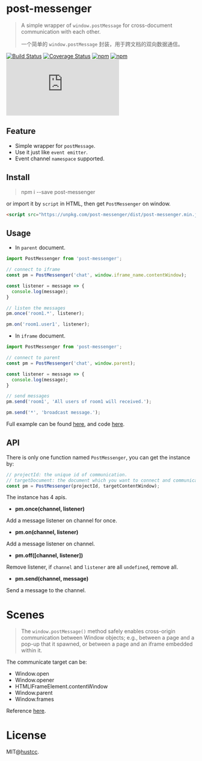 # post-messenger

> A simple wrapper of `window.postMessage` for cross-document communication with each other.
>
> 一个简单的 `window.postMessage` 封装，用于跨文档的双向数据通信。

[![Build Status](https://travis-ci.org/hustcc/post-messenger.svg?branch=master)](https://travis-ci.org/hustcc/post-messenger)
[![Coverage Status](https://coveralls.io/repos/github/hustcc/post-messenger/badge.svg?branch=master)](https://coveralls.io/github/hustcc/post-messenger?branch=master)
[![npm](https://img.shields.io/npm/v/post-messenger.svg)](https://www.npmjs.com/package/post-messenger)
[![npm](https://img.shields.io/npm/dm/post-messenger.svg)](https://www.npmjs.com/package/post-messenger)
[![gzip](http://img.badgesize.io/https://unpkg.com/post-messenger/dist/post-messenger.min.js?compression=gzip)](https://unpkg.com/post-messenger/dist/post-messenger.min.js)



## Feature

 - Simple wrapper for `postMessage`.
 - Use it just like `event emitter`.
 - Event channel `namespace` supported.



## Install


> npm i --save post-messenger

or import it by `script` in HTML, then get `PostMessenger` on window.

```html
<script src="https://unpkg.com/post-messenger/dist/post-messenger.min.js"></script>
```



## Usage


 - In `parent` document.

```js
import PostMessenger from 'post-messenger';

// connect to iframe
const pm = PostMessenger('chat', window.iframe_name.contentWindow);

const listener = message => {
  console.log(message);
}

// listen the messages
pm.once('room1.*', listener);

pm.on('room1.user1', listener);
```


 - In `iframe` document.

```js
import PostMessenger from 'post-messenger';

// connect to parent
const pm = PostMessenger('chat', window.parent);

const listener = message => {
  console.log(message);
}

// send messages
pm.send('room1', 'All users of room1 will received.');

pm.send('*', 'broadcast message.');
```

Full example can be found [here](https://git.hust.cc/post-messenger/demo/), and code [here](demo).



## API


There is only one function named `PostMessenger`, you can get the instance by:

```js
// projectId: the unique id of communication.
// targetDocument: the document which you want to connect and communicate.
const pm = PostMessenger(projectId, targetContentWindow);
```

The instance has 4 apis.

 - **pm.once(channel, listener)**

Add a message listener on channel for once.

 - **pm.on(channel, listener)**

Add a message listener on channel.

 - **pm.off([channel, listener])**

Remove listener, if `channel` and `listener` are all `undefined`, remove all.

 - **pm.send(channel, message)**

Send a message to the channel.



# Scenes

> The `window.postMessage()` method safely enables cross-origin communication between Window objects; e.g., between a page and a pop-up that it spawned, or between a page and an iframe embedded within it.

The communicate target can be:

 - Window.open
 - Window.opener
 - HTMLIFrameElement.contentWindow
 - Window.parent
 - Window.frames

Reference [here](https://developer.mozilla.org/en-US/docs/Web/API/Window/postMessage).


# License

MIT@[hustcc](https://github.com/hustcc).
